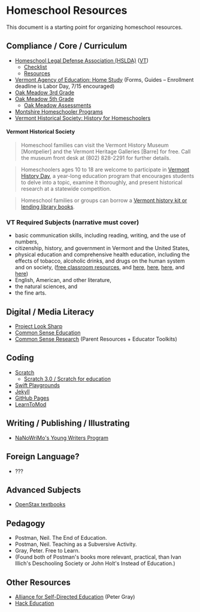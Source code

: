 # Homeschool Resources

This document is a starting point for organizing homeschool resources.

## Compliance / Core / Curriculum

* [Homeschool Legal Defense Association (HSLDA)](http://hslda.org) ([VT](https://hslda.org/hs101/VT.aspx))
  * [Checklist](https://hslda.org/earlyyears/checklist.asp)
  * [Resources](https://hslda.org/earlyyears/Resources.asp)
* [Vermont Agency of Education: Home Study](http://education.vermont.gov/vermont-schools/school-operations/home-study) (Forms, Guides – Enrollment deadline is Labor Day, 7/15 encouraged)
* [Oak Meadow 3rd Grade](http://www.oakmeadowbookstore.com/Third-Grade-c149/)
* [Oak Meadow 5th Grade](http://www.oakmeadowbookstore.com/Fifth-Grade-c151/)
  * [Oak Meadow Assessments](http://oakmeadow.com/buy-learning-assessments/)
* [Montshire Homeschooler Programs](https://www.montshire.org/programs/list/category/homeschooler-programs)
* [Vermont Historical Society: History for Homeschoolers](http://vermonthistory.org/educate/homeschool)

#### Vermont Historical Society

> Homeschool families can visit the Vermont History Museum [Montpelier] and the Vermont Heritage Galleries [Barre] for free. Call the museum front desk at (802) 828-2291 for further details.

> Homeschoolers ages 10 to 18 are welcome to participate in [Vermont History Day](http://vermonthistory.org/educate/vermont-history-day), a year-long education program that encourages students to delve into a topic, examine it thoroughly, and present historical research at a statewide competition.

> Homeschool families or groups can borrow a [Vermont history kit or lending library books](http://vermonthistory.org/educate/in-your-classroom).

### VT Required Subjects (narrative must cover)

* basic communication skills, including reading, writing, and the use of numbers,
* citizenship, history, and government in Vermont and the United States,
* physical education and comprehensive health education, including the effects of tobacco, alcoholic drinks, and drugs on the human system and on society, ([free classroom resources](https://teens.drugabuse.gov/teachers), and [here](https://teens.drugabuse.gov/national-drug-alcohol-facts-week/order-free-materials), [here](http://headsup.scholastic.com/teachers/collections/compilations-past-issues#annualcompilations), [here](http://headsup.scholastic.com/teachers/collections/student-activities-and-printable-worksheets), and [here](http://headsup.scholastic.com/sites/default/files/block/images/NIDA7_worksheet3.pdf))
* English, American, and other literature,
* the natural sciences, and
* the fine arts.

## Digital / Media Literacy

* [Project Look Sharp](https://www.projectlooksharp.org/?action=kits)
* [Common Sense Education](https://www.commonsense.org/education/)
* [Common Sense Research](https://www.commonsensemedia.org/research/news-and-americas-kids) (Parent Resources + Educator Toolkits)

## Coding

* [Scratch](http://scratch.mit.edu)
  * [Scratch 3.0 / Scratch for education](https://ww2.kqed.org/mindshift/2017/07/17/mits-scratch-program-is-evolving-for-greater-more-mobile-creativity/)
* [Swift Playgrounds](https://www.apple.com/swift/playgrounds/)
* [Jekyll](http://jekyllrb.com)
* [GitHub Pages](https://pages.github.com/)
* [LearnToMod](https://www.learntomod.com/)

## Writing / Publishing / Illustrating

* [NaNoWriMo's Young Writers Program](https://ywp.nanowrimo.org/pages/writer-resources)

## Foreign Language?

* ???

## Advanced Subjects

* [OpenStax textbooks](https://openstax.org/subjects)

## Pedagogy

* Postman, Neil. The End of Education.
* Postman, Neil. Teaching as a Subversive Activity.
* Gray, Peter. Free to Learn.
* (Found both of Postman's books more relevant, practical, than Ivan Illich's Deschooling Society or John Holt's Instead of Education.)

## Other Resources

* [Alliance for Self-Directed Education](https://www.self-directed.org/) (Peter Gray)
* [Hack Education](http://hackeducation.com/)

